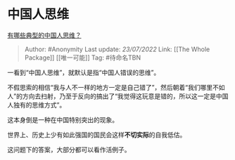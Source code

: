 # 中国人思维
[有哪些典型的中国人思维？](https://www.zhihu.com/question/68088641/answer/2579672579)

> Author: #Anonymity
> Last update: *23/07/2022*
> Link: [[The Whole Package]] [[唯一可能]]
> Tag: #待命名TBN

一看到“中国人思维”，就默认是指“中国人错误的思维”。

不假思索的相信“我与人不一样的地方一定是自己错了”，然后朝着“我们哪里不如人”的方向去扫射，乃至于反向的搞出了“我觉得这玩意是错的，所以这一定是中国人独有的思维方式”。

这本身倒是一种在中国特别突出的现象。

世界上、历史上少有如此强国的国民会这样**不切实际**的自我低估。

这问题下的答案，大部分都可以看作活例子。
